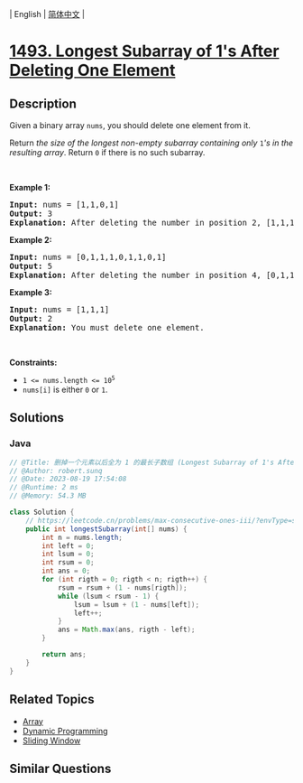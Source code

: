 
| English | [简体中文](README.md) |

# [1493. Longest Subarray of 1's After Deleting One Element](https://leetcode.cn//problems/longest-subarray-of-1s-after-deleting-one-element/)

## Description

<p>Given a binary array <code>nums</code>, you should delete one element from it.</p>

<p>Return <em>the size of the longest non-empty subarray containing only </em><code>1</code><em>&#39;s in the resulting array</em>. Return <code>0</code> if there is no such subarray.</p>

<p>&nbsp;</p>
<p><strong class="example">Example 1:</strong></p>

<pre>
<strong>Input:</strong> nums = [1,1,0,1]
<strong>Output:</strong> 3
<strong>Explanation:</strong> After deleting the number in position 2, [1,1,1] contains 3 numbers with value of 1&#39;s.
</pre>

<p><strong class="example">Example 2:</strong></p>

<pre>
<strong>Input:</strong> nums = [0,1,1,1,0,1,1,0,1]
<strong>Output:</strong> 5
<strong>Explanation:</strong> After deleting the number in position 4, [0,1,1,1,1,1,0,1] longest subarray with value of 1&#39;s is [1,1,1,1,1].
</pre>

<p><strong class="example">Example 3:</strong></p>

<pre>
<strong>Input:</strong> nums = [1,1,1]
<strong>Output:</strong> 2
<strong>Explanation:</strong> You must delete one element.
</pre>

<p>&nbsp;</p>
<p><strong>Constraints:</strong></p>

<ul>
	<li><code>1 &lt;= nums.length &lt;= 10<sup>5</sup></code></li>
	<li><code>nums[i]</code> is either <code>0</code> or <code>1</code>.</li>
</ul>


## Solutions


### Java

```Java
// @Title: 删掉一个元素以后全为 1 的最长子数组 (Longest Subarray of 1's After Deleting One Element)
// @Author: robert.sunq
// @Date: 2023-08-19 17:54:08
// @Runtime: 2 ms
// @Memory: 54.3 MB

class Solution {
    // https://leetcode.cn/problems/max-consecutive-ones-iii/?envType=study-plan-v2&envId=leetcode-75
    public int longestSubarray(int[] nums) {
        int n = nums.length;
        int left = 0;
        int lsum = 0;
        int rsum = 0;
        int ans = 0;
        for (int rigth = 0; rigth < n; rigth++) {
            rsum = rsum + (1 - nums[rigth]);
            while (lsum < rsum - 1) {
                lsum = lsum + (1 - nums[left]);
                left++;
            }
            ans = Math.max(ans, rigth - left);
        }

        return ans;
    }
}
```



## Related Topics

- [Array](https://leetcode.cn//tag/array)
- [Dynamic Programming](https://leetcode.cn//tag/dynamic-programming)
- [Sliding Window](https://leetcode.cn//tag/sliding-window)

## Similar Questions


